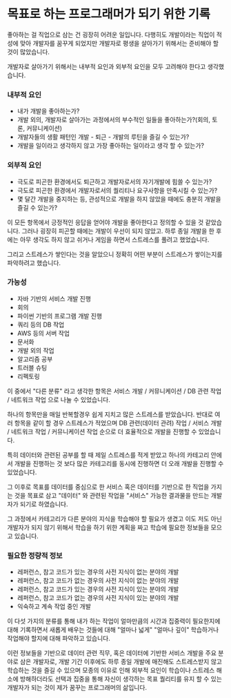 # 목표로 하는 프로그래머가 되기 위한 기록

좋아하는 걸 직업으로 삼는 건 굉장히 어려운 일입니다. 다행히도 개발이라는 직업이 적성에 맞아 개발자를 꿈꾸게 되었지만 개발자로 평생을 살아가기 위해서는 준비해야 할 것이 많았습니다.

개발자로 살아가기 위해서는 내부적 요인과 외부적 요인을 모두 고려해야 한다고 생각했습니다.

### 내부적 요인

- 내가 개발을 좋아하는가?
- 개발 외의, 개발자로 살아가는 과정에서의 부수적인 일들을 좋아하는가?(회의, 토론, 커뮤니케이션)
- 개발자들의 생활 패턴인 개발 - 퇴근 - 개발의 루틴을 즐길 수 있는가?
- 개발을 일이라고 생각하지 않고 가장 좋아하는 일이라고 생각 할 수 있는가?

### 외부적 요인

- 극도로 피곤한 환경에서도 퇴근하고 개발자로서의 자기개발에 힘쓸 수 있는가?
- 극도로 피곤한 환경에서 개발자로서의 퀄리티나 요구사항을 만족시킬 수 있는가?
- 몇 달간 개발을 중지하는 등, 관성적으로 개발을 하지 않았을 때에도 충분히 개발을 즐길 수 있는가?

이 모든 항목에서 긍정적인 응답을 얻어야 개발을 좋아한다고 정의할 수 있을 것 같았습니다. 그러나 굉장히 피곤할 때에는 개발이 우선이 되지 않았고. 하루 종일 개발을 한 후에는 아무 생각도 하지 않고 쉬거나 게임을 하면서 스트레스를 풀려고 했었습니다.

그리고 스트레스가 쌓인다는 것을 알았으니 정확히 어떤 부분이 스트레스가 쌓이는지를 파악하려고 했습니다.

### 가능성

- 자바 기반의 서비스 개발 진행
- 회의
- 파이썬 기반의 프로그램 개발 진행
- 쿼리 등의 DB 작업
- AWS 등의 서버 작업
- 문서화
- 개발 외의 작업
- 알고리즘 공부
- 트러블 슈팅
- 리펙토링

이 중에서 "다른 분류" 라고 생각한 항목은 서비스 개발 / 커뮤니케이션 / DB 관련 작업 / 네트워크 작업 으로 나눌 수 있었습니다.

하나의 항목만을 매일 반복할경우 쉽게 지치고 많은 스트레스를 받았습니다. 반대로 여러 항목을 같이 할 경우 스트레스가 적었으며 DB 관련(데이터 관려) 작업 / 서비스 개발 / 네트워크 작업 / 커뮤니케이션 작업 순으로 더 효율적으로 개발을 진행할 수 있었습니다.

특히 데이터와 관련된 공부를 할 때 제일 스트레스를 적게 받았고 하나의 카테고리 안에서 개발을 진행하는 것 보다 많은 카테고리를 동시에 진행하면 더 오래 개발을 진행할 수 있었습니다.

그 이후로 목표를 데이터를 중심으로 한 서비스 혹은 데이터를 기반으로 한 직업을 가지는 것을 목표로 삼고 "데이터" 와 관련된 작업을 "서비스" 가능한 결과물을 만드는 개발자가 되기로 하였습니다.

그 과정에서 카테고리가 다른 분야의 지식을 학습해야 할 필요가 생겼고 이도 저도 아닌 개발자가 되지 않기 위해서 학습을 하기 위한 계획을 짜고 학습에 필요한 정보들을 모으고 있습니다.

### 필요한 정량적 정보

- 레퍼런스, 참고 코드가 있는 경우의 사전 지식이 없는 분야의 개발
- 레퍼런스, 참고 코드가 없는 경우의 사전 지식이 없는 분야의 개발
- 레퍼런스, 참고 코드가 있는 경우의 사전 지식이 있는 분야의 개발
- 레퍼런스, 참고 코드가 없는 경우의 사전 지식이 있는 분야의 개발
- 익숙하고 계속 작업 중인 개발

이 다섯 가지의 분류를 통해 내가 하는 작업이 얼마만큼의 시간과 집중력이 필요한지에 대해 기록하면서 새롭게 배우는 것들에 대해 "얼마나 넓게" "얼마나 깊이" 학습하거나 작업해야 할지에 대해 파악하고 있습니다.

이런 정보들을 기반으로 데이터 관련 직무, 혹은 데이터에 기반한 서비스 개발을 주요 분야로 삼은 개발자로, 개발 기간 이후에도 하루 종일 개발에 매진해도 스트레스받지 않고 학습하는 것을 즐길 수 있으며 모종의 이유로 인해 외부적 요인이 학습이나 스트레스 해소에 방해하더라도 선택과 집중을 통해 자신이 생각하는 목표 퀄리티를 유지 할 수 있는 개발자가 되는 것이 제가 꿈꾸는 프로그래머의 삶입니다.
